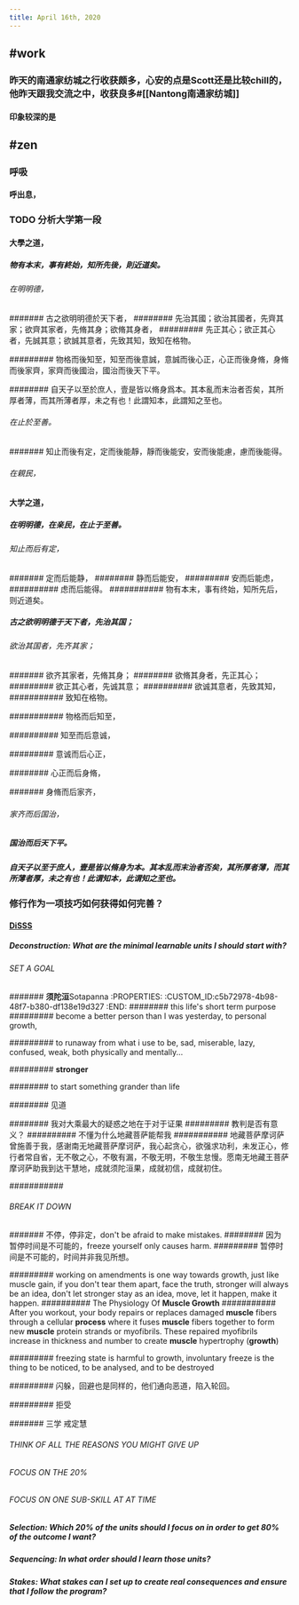 ```yaml
---
title: April 16th, 2020
---
```


## #work
### 昨天的南通家纺城之行收获颇多，心安的点是Scott还是比较chill的，他昨天跟我交流之中，收获良多#[[Nantong南通家纺城]]
#### 印象较深的是

## #zen
### 呼吸
#### 呼出息，

### TODO 分析大学第一段
#### 大學之道，
##### 物有本末，事有終始，知所先後，則近道矣。
###### 在明明德，
####### 古之欲明明德於天下者，
######## 先治其國；欲治其國者，先齊其家；欲齊其家者，先脩其身；欲脩其身者，
######### 先正其心；欲正其心者，先誠其意；欲誠其意者，先致其知，致知在格物。

######### 物格而後知至，知至而後意誠，意誠而後心正，心正而後身脩，身脩而後家齊，家齊而後國治，國治而後天下平。

######## 自天子以至於庶人，壹是皆以脩身爲本。其本亂而末治者否矣，其所厚者薄，而其所薄者厚，未之有也！此謂知本，此謂知之至也。

###### 在止於至善。
####### 知止而後有定，定而後能靜，靜而後能安，安而後能慮，慮而後能得。

###### 在親民，

#### 大学之道，
##### 在明明德，在亲民，在止于至善。
###### 知止而后有定，
####### 定而后能静，
######## 静而后能安，
######### 安而后能虑，
########## 虑而后能得。
########### 物有本末，事有终始，知所先后，则近道矣。

##### 古之欲明明德于天下者，先治其国；
###### 欲治其国者，先齐其家；
####### 欲齐其家者，先脩其身；
######## 欲脩其身者，先正其心；
######### 欲正其心者，先诚其意；
########## 欲诚其意者，先致其知，
########### 致知在格物。

########### 物格而后知至，

########## 知至而后意诚，

######### 意诚而后心正，

######## 心正而后身脩，

####### 身脩而后家齐，

###### 家齐而后国治，

##### 国治而后天下平。

##### 自天子以至于庶人，壹是皆以脩身为本。其本乱而末治者否矣，其所厚者薄，而其所薄者厚，未之有也！此谓知本，此谓知之至也。

### 修行作为一项技巧如何获得如何完善？
#### [DiSSS](https://www.fastcompany.com/3051781/try-these-5-steps-for-learning-new-skills-faster)
##### Deconstruction: What are the minimal learnable units I should start with?
###### SET A GOAL
####### **须陀洹**Sotapanna
:PROPERTIES:
:CUSTOM_ID:c5b72978-4b98-48f7-b380-df138e19d327
:END:
######## this life's short term purpose
######### become a better person than I was yesterday, to personal growth, 

######### to runaway from what i use to be, sad, miserable, lazy, confused, weak, both physically and mentally...

######### **stronger**

######## to start something grander than life

######## 见道

######## 我对大乘最大的疑惑之地在于对于证果
######### 教判是否有意义？
########## 不懂为什么地藏菩萨能帮我
########### 地藏菩萨摩诃萨曾施善于我，感谢南无地藏菩萨摩诃萨，我心起贪心，欲强求功利，未发正心，修行者常自省，无不敬之心，不敬有漏，不敬无明，不敬生怠慢。愿南无地藏王菩萨摩诃萨助我到达干慧地，成就须陀洹果，成就初信，成就初住。

########### 

###### BREAK IT DOWN
####### 不停，停非定，don't be afraid to make mistakes.
######## 因为暂停时间是不可能的，freeze yourself only causes harm.
######### 暂停时间是不可能的，时间并非我见所想。

######### working on amendments is one way towards growth, just like muscle gain, if you don't tear them apart, face the truth, stronger will always be an idea, don't let stronger stay as an idea, move, let it happen, make it happen.
########## The Physiology Of **Muscle Growth**
########### After you workout, your body repairs or replaces damaged **muscle** fibers through a cellular **process** where it fuses **muscle** fibers together to form new **muscle** protein strands or myofibrils. These repaired myofibrils increase in thickness and number to create **muscle** hypertrophy (**growth**)

######### freezing state is harmful to growth, involuntary freeze is the thing to be noticed, to be analysed, and to be destroyed

######### 闪躲，回避也是同样的，他们通向恶道，陷入轮回。

######### 拒受

####### 三学 戒定慧

###### THINK OF ALL THE REASONS YOU MIGHT GIVE UP

###### FOCUS ON THE 20%

###### FOCUS ON ONE SUB-SKILL AT AT TIME

##### Selection: Which 20% of the units should I focus on in order to get 80% of the outcome I want?

##### Sequencing: In what order should I learn those units?

##### Stakes: What stakes can I set up to create real consequences and ensure that I follow the program?
